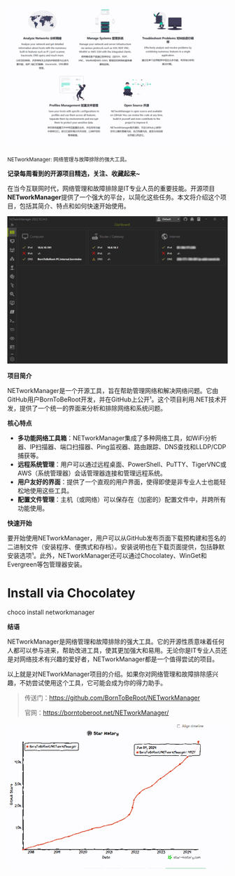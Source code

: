![](image-1.png)

<small>NETworkManager: 网络管理与故障排除的强大工具。</small>  

**记录每周看到的开源项目精选，关注、收藏起来~**  

在当今互联网时代，网络管理和故障排除是IT专业人员的重要技能。开源项目**NETworkManager**提供了一个强大的平台，以简化这些任务。本文将介绍这个项目，包括其简介、特点和如何快速开始使用。

![](preview.gif)

**项目简介**

NETworkManager是一个开源工具，旨在帮助管理网络和解决网络问题。它由GitHub用户BornToBeRoot开发，并在GitHub上公开¹。这个项目利用.NET技术开发，提供了一个统一的界面来分析和排除网络和系统问题。

**核心特点**

- **多功能网络工具箱**：NETworkManager集成了多种网络工具，如WiFi分析器、IP扫描器、端口扫描器、Ping监视器、路由跟踪、DNS查找和LLDP/CDP捕获等。
- **远程系统管理**：用户可以通过远程桌面、PowerShell、PuTTY、TigerVNC或AWS（系统管理器）会话管理器连接和管理远程系统。
- **用户友好的界面**：提供了一个直观的用户界面，使得即使是非专业人士也能轻松地使用这些工具。
- **配置文件管理**：主机（或网络）可以保存在（加密的）配置文件中，并跨所有功能使用。

**快速开始**

要开始使用NETworkManager，用户可以从GitHub发布页面下载预构建和签名的二进制文件（安装程序、便携式和存档）。安装说明也在下载页面提供，包括静默安装选项¹。此外，NETworkManager还可以通过Chocolatey、WinGet和Evergreen等包管理器安装。

# Install via Chocolatey
choco install networkmanager



**结语**

NETworkManager是网络管理和故障排除的强大工具。它的开源性质意味着任何人都可以参与进来，帮助改进工具，使其更加强大和易用。无论你是IT专业人员还是对网络技术有兴趣的爱好者，NETworkManager都是一个值得尝试的项目。

以上就是对NETworkManager项目的介绍。如果你对网络管理和故障排除感兴趣，不妨尝试使用这个工具，它可能会成为你的得力助手。

>传送门：https://github.com/BornToBeRoot/NETworkManager
>
>官网：https://borntoberoot.net/NETworkManager/



![github star](image.png)